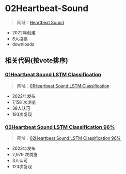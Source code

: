 # 02Heartbeat-Sound


> 网址：[Heartbeat Sound](https://www.kaggle.com/datasets/abdallahaboelkhair/heartbeat-sound/code?datasetId=1863559&sortBy=voteCount)

* 2022年创建
* 6人投票
*  downloads


## 相关代码(按vote排序)

### [01Heartbeat Sound LSTM Classification]()


> 网址：[01Heartbeat Sound LSTM Classification](https://www.kaggle.com/code/abdallahaboelkhair/heartbeat-sound-lstm-classification)


* 2022年发布
* 7,158 次浏览
* 38人认可
* 193次复现

### [02Heartbeat Sound LSTM Classification 96%]()

> 网址：[02Heartbeat Sound LSTM Classification 96%](https://www.kaggle.com/code/osamaheikal/heartbeat-sound-lstm-classification-96)

* 2023年发布
* 2,979 次浏览
* 3人认可
* 123次复现






















